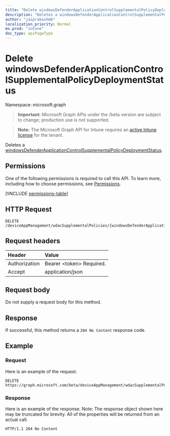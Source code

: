```yaml
---
title: "Delete windowsDefenderApplicationControlSupplementalPolicyDeploymentStatus"
description: "Deletes a windowsDefenderApplicationControlSupplementalPolicyDeploymentStatus."
author: "jaiprakashmb"
localization_priority: Normal
ms.prod: "intune"
doc_type: apiPageType
---
```


# Delete windowsDefenderApplicationControlSupplementalPolicyDeploymentStatus

Namespace: microsoft.graph

> **Important:** Microsoft Graph APIs under the /beta version are subject to change; production use is not supported.

> **Note:** The Microsoft Graph API for Intune requires an [active Intune license](https://go.microsoft.com/fwlink/?linkid=839381) for the tenant.

Deletes a [windowsDefenderApplicationControlSupplementalPolicyDeploymentStatus](../resources/intune-unlock-windowsdefenderapplicationcontrolsupplementalpolicydeploymentstatus.md).

## Permissions
One of the following permissions is required to call this API. To learn more, including how to choose permissions, see [Permissions](/graph/permissions-reference).

<!-- { "blockType": "permissions", "name": "intune_unlock_windowsdefenderapplicationcontrolsupplementalpolicydeploymentstatus_delete" } -->
[!INCLUDE [permissions-table](../includes/permissions/intune-unlock-windowsdefenderapplicationcontrolsupplementalpolicydeploymentstatus-delete-permissions.md)]

## HTTP Request
<!-- {
  "blockType": "ignored"
}
-->
``` http
DELETE /deviceAppManagement/wdacSupplementalPolicies/{windowsDefenderApplicationControlSupplementalPolicyId}/deviceStatuses/{windowsDefenderApplicationControlSupplementalPolicyDeploymentStatusId}
```

## Request headers
|Header|Value|
|:---|:---|
|Authorization|Bearer &lt;token&gt; Required.|
|Accept|application/json|

## Request body
Do not supply a request body for this method.

## Response
If successful, this method returns a `204 No Content` response code.

## Example

### Request
Here is an example of the request.
``` http
DELETE https://graph.microsoft.com/beta/deviceAppManagement/wdacSupplementalPolicies/{windowsDefenderApplicationControlSupplementalPolicyId}/deviceStatuses/{windowsDefenderApplicationControlSupplementalPolicyDeploymentStatusId}
```

### Response
Here is an example of the response. Note: The response object shown here may be truncated for brevity. All of the properties will be returned from an actual call.
``` http
HTTP/1.1 204 No Content
```

